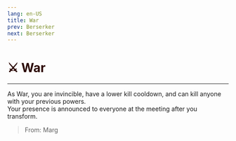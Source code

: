 ```yaml
---
lang: en-US
title: War
prev: Berserker
next: Berserker
---
```


# <font color=#2b0804>⚔️ <b>War</b></font> <Badge text="Apocalypse" type="tip" vertical="middle"/>
---

As War, you are invincible, have a lower kill cooldown, and can kill anyone with your
previous powers.<br>
Your presence is announced to everyone at the meeting after you transform.

> From: Marg